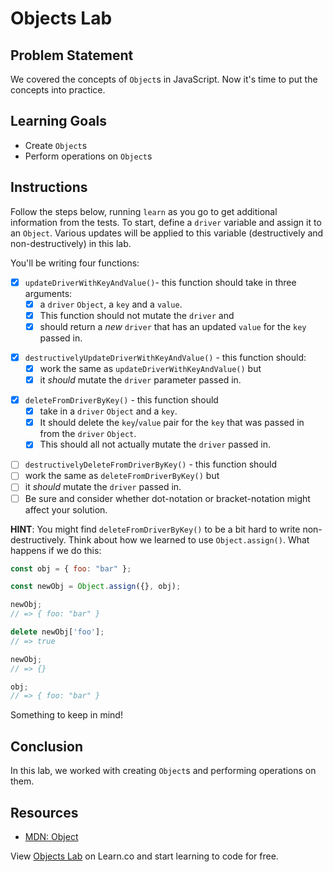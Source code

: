 # Objects Lab

## Problem Statement

We covered the concepts of `Object`s in JavaScript. Now it's time to put the
concepts into practice.

## Learning Goals

- Create `Object`s
- Perform operations on `Object`s

## Instructions

Follow the steps below, running `learn` as you go to get additional information
from the tests. To start, define a `driver` variable and assign it to an
`Object`. Various updates will be applied to this variable (destructively and
non-destructively) in this lab.

You'll be writing four functions:
<!--  -->
- [X] `updateDriverWithKeyAndValue()`- this function should take in three arguments:
  - [x] a `driver` `Object`, a `key` and a `value`.
  - [x] This function should not mutate the
  `driver` and
  - [x] should return a _new_ `driver` that has an updated
  `value` for the `key` passed in.
<!--  -->
- [x] `destructivelyUpdateDriverWithKeyAndValue()` - this function should:
  - [x] work the same as `updateDriverWithKeyAndValue()` but
  - [x] it _should_ mutate the `driver` parameter passed in.
<!--  -->
- [x] `deleteFromDriverByKey()` - this function should
  - [x] take in a `driver` `Object` and a `key`.
  - [x] It should delete the `key`/`value` pair for the `key` that was passed in from the `driver` `Object`.
  - [x] This should all not actually mutate the `driver` passed in.
<!--  -->
- [ ] `destructivelyDeleteFromDriverByKey()` - this function should
- [ ] work the same as `deleteFromDriverByKey()` but
- [ ] it _should_ mutate the `driver` passed in.
- [ ] Be sure and consider whether dot-notation or bracket-notation might affect your solution.
<!--  -->

**HINT**: You might find `deleteFromDriverByKey()` to be a bit hard to write
non-destructively. Think about how we learned to use `Object.assign()`. What
happens if we do this:

```js
const obj = { foo: "bar" };

const newObj = Object.assign({}, obj);

newObj;
// => { foo: "bar" }

delete newObj['foo'];
// => true

newObj;
// => {}

obj;
// => { foo: "bar" }
```

Something to keep in mind!

## Conclusion

In this lab, we worked with creating `Object`s and performing operations on
them.

## Resources

- [MDN: Object](https://developer.mozilla.org/en-US/docs/Web/JavaScript/Reference/Global_Objects/Object)

<p class='util--hide'>View <a href='https://learn.co/lessons/js-data-structures-objects-lab'>Objects Lab</a> on Learn.co and start learning to code for free.</p>
